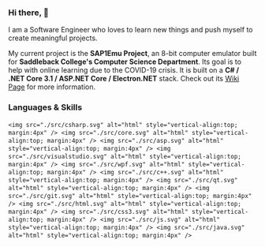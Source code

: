 ### Hi there,  👋
I am a Software Engineer who loves to learn new things and push myself to create meaningful projects.

My current project is the __SAP1Emu Project__, an 8-bit computer emulator built for __Saddleback College's Computer Science Department__.  Its goal is to help with online learning due to the COVID-19 crisis.  It is built on a __C# / .NET Core 3.1 / ASP.NET Core / Electron.NET__ stack.  Check out its [Wiki Page](https://github.com/rbaker26/SAP1EMU/wiki) for more information.


### Languages & Skills
<p align="center">

    <img src="./src/csharp.svg" alt="html" style="vertical-align:top; margin:4px" /> <img src="./src/core.svg" alt="html" style="vertical-align:top; margin:4px" /> <img src="./src/asp.svg" alt="html" style="vertical-align:top; margin:4px" /> <img src="./src/visualstudio.svg" alt="html" style="vertical-align:top; margin:4px" /> <img src="./src/wpf.svg" alt="html" style="vertical-align:top; margin:4px" /> <img src="./src/c++.svg" alt="html" style="vertical-align:top; margin:4px" /> <img src="./src/qt.svg" alt="html" style="vertical-align:top; margin:4px" /> <img src="./src/git.svg" alt="html" style="vertical-align:top; margin:4px" /> <img src="./src/html.svg" alt="html" style="vertical-align:top; margin:4px" /> <img src="./src/css3.svg" alt="html" style="vertical-align:top; margin:4px" /> <img src="./src/js.svg" alt="html" style="vertical-align:top; margin:4px" /> <img src="./src/java.svg" alt="html" style="vertical-align:top; margin:4px" />

</p>
